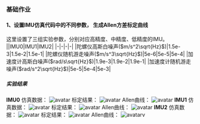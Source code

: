 ### 基础作业

#### 1、设置IMU仿真代码中的不同参数， 生成Allen方差标定曲线
这里设置了三组实验参数，分别对应高精度、中精度、低精度的IMU。
||IMU0|IMU1|IMU2|
|-|-|-|-|
|陀螺仪高斯白噪声($m/s^2\sqrt{Hz}$)|1.5e-3|1.5e-2|1.5e-1|
|陀螺仪随机游走噪声($m/s^3\sqrt{Hz}$)|5e-6|5e-5|5e-4|
|加速度计高斯白噪声($rad/s\sqrt{Hz}$)|1.9e-3|1.9e-2|1.9e-1|
|加速度计随机游走噪声($rad/s^2\sqrt{Hz}$)|5e-5|5e-4|5e-3|


##### 实验结果
**IMU0**
仿真数据：
![avatar](./IMU0Sim.png)
标定结果：
![avatar](./IMU0Calib.png)
Allen曲线：
![avatar](./IMU0Allen.png)
**IMU1**
仿真数据：
![avatar](./IMU1Sim.png)
标定结果：
![avatar](./IMU1Calib.png)
Allen曲线：
![avatar](./IMU1Allen.png)
**IMU2**
仿真数据：
![avatar](./IMU2Sim.png)
标定结果：
![avatar](./IMU2Calib.png)
Allen曲线：
![avatar](./IMU2Allen.png)v
